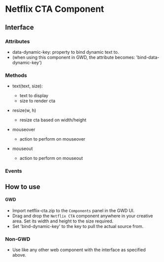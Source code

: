 # Netflix CTA Component

## Interface

### Attributes
- data-dynamic-key: property to bind dynamic text to.
- (when using this component in GWD, the attribute becomes:
    'bind-data-dynamic-key')
### Methods
- text(text, size): 
    * text to display
    * size to render cta
    
- resize(w, h)
    * resize cta based on width/height

- mouseover
    * action to perform on mouseover
    
- mouseout 
    * action to perform on mouseout
### Events

## How to use

#### GWD
  - Import netflix-cta.zip to the `Components` panel in the GWD UI.
  - Drag and drop the `Netflix CTA` component anywhere in your creative area. Set its width and height to the size required.
  - Set 'bind-dynamic-key' to the key to pull the actual source from. 
   
  
### Non-GWD
  - Use like any other web component with the interface as specified above.

